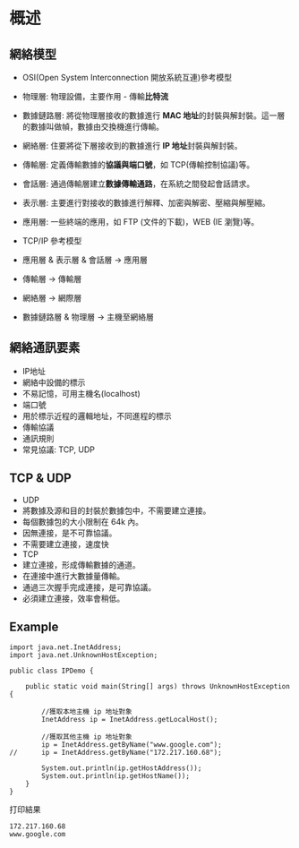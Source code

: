 # 概述

## 網絡模型
- OSI(Open System Interconnection 開放系統互連)參考模型
 - 物理層: 物理設備，主要作用 - 傳輸**比特流**
 - 數據鏈路層: 將從物理層接收的數據進行 **MAC 地址**的封裝與解封裝。這一層的數據叫做幀，數據由交換機進行傳輸。
 - 網絡層: 住要將從下層接收到的數據進行 **IP 地址**封裝與解封裝。
 - 傳輸層: 定義傳輸數據的**協議與端口號**，如 TCP(傳輸控制協議)等。
 - 會話層: 通過傳輸層建立**數據傳輸通路**，在系統之間發起會話請求。
 - 表示層: 主要進行對接收的數據進行解釋、加密與解密、壓縮與解壓縮。
 - 應用層: 一些終端的應用，如 FTP (文件的下載)，WEB (IE 瀏覽)等。
 
- TCP/IP 參考模型
 - 應用層 & 表示層 & 會話層 -> 應用層
 - 傳輸層 -> 傳輸層
 - 網絡層 -> 網際層
 - 數據鏈路層 & 物理層 -> 主機至網絡層
 

## 網絡通訊要素
- IP地址
 - 網絡中設備的標示
 - 不易記憶，可用主機名(localhost)
- 端口號
 - 用於標示近程的邏輯地址，不同進程的標示
- 傳輸協議
 - 通訊規則
 - 常見協議: TCP, UDP 

## TCP & UDP
- UDP 
 - 將數據及源和目的封裝於數據包中，不需要建立連接。
 - 每個數據包的大小限制在 64k 內。
 - 因無連接，是不可靠協議。
 - 不需要建立連接，速度快
- TCP 
 - 建立連接，形成傳輸數據的通道。
 - 在連接中進行大數據量傳輸。
 - 通過三次握手完成連接，是可靠協議。
 - 必須建立連接，效率會稍低。

## Example
```
import java.net.InetAddress;
import java.net.UnknownHostException;

public class IPDemo {

	public static void main(String[] args) throws UnknownHostException {

		//獲取本地主機 ip 地址對象
		InetAddress ip = InetAddress.getLocalHost();
		
		//獲取其他主機 ip 地址對象
		ip = InetAddress.getByName("www.google.com");
//		ip = InetAddress.getByName("172.217.160.68");
		
		System.out.println(ip.getHostAddress());
		System.out.println(ip.getHostName());
	}
}
```
打印結果
```
172.217.160.68
www.google.com
```
